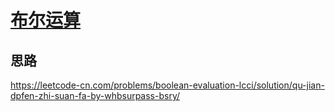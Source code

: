 # [布尔运算]()

## 思路

https://leetcode-cn.com/problems/boolean-evaluation-lcci/solution/qu-jian-dpfen-zhi-suan-fa-by-whbsurpass-bsry/

```js

```
